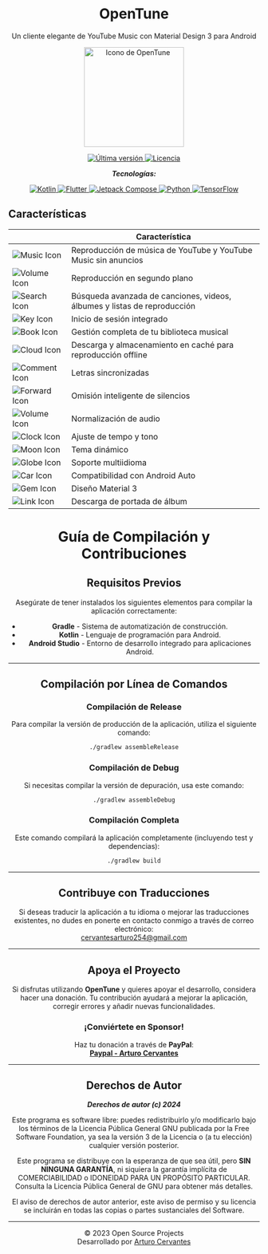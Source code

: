 
<link href="https://cdnjs.cloudflare.com/ajax/libs/font-awesome/6.0.0-beta3/css/all.min.css" rel="stylesheet">


<div align="center">
  <h1>OpenTune</h1>
  <p>Un cliente elegante de YouTube Music con Material Design 3 para Android</p>
  <img src="https://github.com/user-attachments/assets/0d3db989-fefa-4381-bf0c-8bd5ebdabd7b" alt="Icono de OpenTune" width="200"/>
</div>

<p align="center">
  <a href="https://github.com/Arturo254/OpenTune/releases">
    <img src="https://img.shields.io/github/v/release/Arturo254/InnerTune?style=for-the-badge&logo=github&color=blue" alt="Última versión"/>
  </a>
  <a href="https://github.com/Arturo254/OpenTune/blob/main/LICENSE">
    <img src="https://img.shields.io/github/license/Arturo254/OpenTune?style=for-the-badge&logo=gnu&color=green" alt="Licencia"/>
  </a>
</p>

<div align="center">
 
  _**Tecnologías:**_
  
  </div>
  


<p align="center">
  <a href="https://kotlinlang.org/">
    <img src="https://img.shields.io/badge/Kotlin-7F52FF?style=for-the-badge&logo=kotlin&logoColor=white" alt="Kotlin"/>
  </a>
  <a href="https://flutter.dev/">
    <img src="https://img.shields.io/badge/Flutter-02569B?style=for-the-badge&logo=flutter&logoColor=white" alt="Flutter"/>
  </a>
  <a href="https://developer.android.com/jetpack/compose">
    <img src="https://img.shields.io/badge/Jetpack%20Compose-03DAC5?style=for-the-badge&logo=jetpack&logoColor=black" alt="Jetpack Compose"/>
  </a>
  <a href="https://www.python.org/">
    <img src="https://img.shields.io/badge/Python-3776AB?style=for-the-badge&logo=python&logoColor=white" alt="Python"/>
  </a>
  <a href="https://www.tensorflow.org/">
    <img src="https://img.shields.io/badge/TensorFlow-FF6F00?style=for-the-badge&logo=tensorflow&logoColor=white" alt="TensorFlow"/>
  </a>
</p>




## Características

<div align="center">


|    | Característica                                                |
|----------------------------------------------|---------------------------------------------------------------|
| ![Music Icon](https://cdn.jsdelivr.net/npm/feather-icons@4.28.0/dist/icons/music.svg)    | Reproducción de música de YouTube y YouTube Music sin anuncios |
| ![Volume Icon](https://cdn.jsdelivr.net/npm/feather-icons@4.28.0/dist/icons/volume-2.svg)   | Reproducción en segundo plano                                 |
| ![Search Icon](https://cdn.jsdelivr.net/npm/feather-icons@4.28.0/dist/icons/search.svg)       | Búsqueda avanzada de canciones, videos, álbumes y listas de reproducción |
| ![Key Icon](https://cdn.jsdelivr.net/npm/feather-icons@4.28.0/dist/icons/key.svg)              | Inicio de sesión integrado                                    |
| ![Book Icon](https://cdn.jsdelivr.net/npm/feather-icons@4.28.0/dist/icons/book-open.svg)      | Gestión completa de tu biblioteca musical                     |
| ![Cloud Icon](https://cdn.jsdelivr.net/npm/feather-icons@4.28.0/dist/icons/download-cloud.svg) | Descarga y almacenamiento en caché para reproducción offline  |
| ![Comment Icon](https://cdn.jsdelivr.net/npm/feather-icons@4.28.0/dist/icons/message-square.svg) | Letras sincronizadas                                          |
| ![Forward Icon](https://cdn.jsdelivr.net/npm/feather-icons@4.28.0/dist/icons/fast-forward.svg) | Omisión inteligente de silencios                              |
| ![Volume Icon](https://cdn.jsdelivr.net/npm/feather-icons@4.28.0/dist/icons/volume-x.svg)    | Normalización de audio                                        |
| ![Clock Icon](https://cdn.jsdelivr.net/npm/feather-icons@4.28.0/dist/icons/clock.svg)          | Ajuste de tempo y tono                                        |
| ![Moon Icon](https://cdn.jsdelivr.net/npm/feather-icons@4.28.0/dist/icons/moon.svg)            | Tema dinámico                                                 |
| ![Globe Icon](https://cdn.jsdelivr.net/npm/feather-icons@4.28.0/dist/icons/globe.svg)          | Soporte multiidioma                                           |
| ![Car Icon](https://cdn.jsdelivr.net/npm/feather-icons@4.28.0/dist/icons/coffee.svg)              | Compatibilidad con Android Auto                               |
| ![Gem Icon](https://cdn.jsdelivr.net/npm/feather-icons@4.28.0/dist/icons/box.svg)             | Diseño Material 3                                             |
| ![Link Icon](https://cdn.jsdelivr.net/npm/feather-icons@4.28.0/dist/icons/link.svg)            | Descarga de portada de álbum                                  |


# Guía de Compilación y Contribuciones

## Requisitos Previos

Asegúrate de tener instalados los siguientes elementos para compilar la aplicación correctamente:

- **Gradle** - Sistema de automatización de construcción.
- **Kotlin** - Lenguaje de programación para Android.
- **Android Studio** - Entorno de desarrollo integrado para aplicaciones Android.

---

## Compilación por Línea de Comandos

### Compilación de Release
Para compilar la versión de producción de la aplicación, utiliza el siguiente comando:

```bash
./gradlew assembleRelease
```

### Compilación de Debug
Si necesitas compilar la versión de depuración, usa este comando:

```bash
./gradlew assembleDebug
```

### Compilación Completa
Este comando compilará la aplicación completamente (incluyendo test y dependencias):

```bash
./gradlew build
```

---

## Contribuye con Traducciones

Si deseas traducir la aplicación a tu idioma o mejorar las traducciones existentes, no dudes en ponerte en contacto conmigo a través de correo electrónico:  
[cervantesarturo254@gmail.com](mailto:cervantesarturo254@gmail.com)

---

## Apoya el Proyecto

Si disfrutas utilizando **OpenTune** y quieres apoyar el desarrollo, considera hacer una donación. Tu contribución ayudará a mejorar la aplicación, corregir errores y añadir nuevas funcionalidades.

### ¡Conviértete en Sponsor!

Haz tu donación a través de **PayPal**:  
[**Paypal - Arturo Cervantes**](https://www.paypal.com/paypalme/ArturoCervantes254)

---

## Derechos de Autor

**_Derechos de autor (c) 2024_**

Este programa es software libre: puedes redistribuirlo y/o modificarlo bajo los términos de la Licencia Pública General GNU publicada por la Free Software Foundation, ya sea la versión 3 de la Licencia o (a tu elección) cualquier versión posterior.

Este programa se distribuye con la esperanza de que sea útil, pero **SIN NINGUNA GARANTÍA**, ni siquiera la garantía implícita de COMERCIABILIDAD o IDONEIDAD PARA UN PROPÓSITO PARTICULAR. Consulta la Licencia Pública General de GNU para obtener más detalles.

El aviso de derechos de autor anterior, este aviso de permiso y su licencia se incluirán en todas las copias o partes sustanciales del Software.

---

© 2023 Open Source Projects  
Desarrollado por [Arturo Cervantes](https://www.paypal.com/paypalme/ArturoCervantes254)
